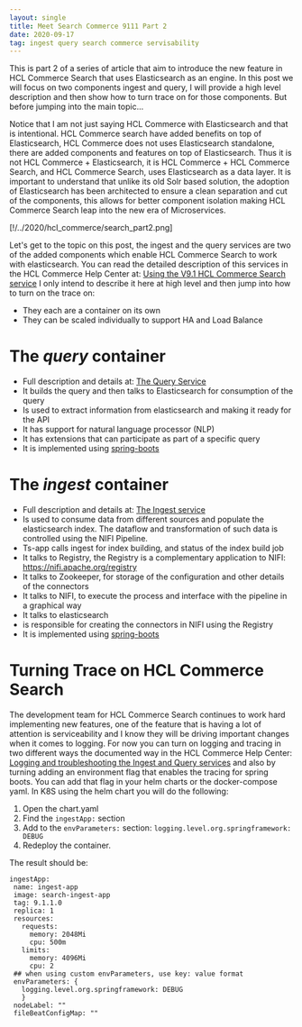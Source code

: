 ```yaml
---
layout: single
title: Meet Search Commerce 9111 Part 2
date: 2020-09-17
tag: ingest query search commerce servisability
---
```

This is part 2 of a series of article that aim to introduce the new feature in HCL Commerce Search that uses Elasticsearch as an engine. In this post we will focus on two components ingest and query, I will provide a high level description and then show how to turn trace on for those components. But before jumping into the main topic...

Notice that I am not just saying HCL Commerce with Elasticsearch and that is intentional. HCL Commerce search have added benefits on top of Elasticsearch, HCL Commerce does not uses Elasticsearch standalone, there are added components and features on top of Elasticsearch. Thus it is not HCL Commerce + Elasticsearch, it is HCL Commerce + HCL Commerce Search, and HCL Commerce Search, uses Elasticsearch as a data layer. It is important to understand that unlike its old Solr based solution, the adoption of Elasticsearch has been architected to ensure a clean separation and cut of the components, this allows for better component isolation making HCL Commerce Search leap into the new era of Microservices.

[!/../2020/hcl_commerce/search_part2.png]

Let's get to the topic on this post, the ingest and the query services are two of the added components which enable HCL Commerce Search to work with elasticsearch. You can read the detailed description of this services in the HCL Commerce Help Center at: [Using the V9.1 HCL Commerce Search service](https://help.hcltechsw.com/commerce/9.1.0/search/concepts/csdsearchingest.html) I only intend to describe it here at high level and then jump into how to turn on the trace on:

* They each are a container on its own
* They can be scaled individually to support HA and Load Balance

# The ***query*** container
* Full description and details at: [The Query Service](https://help.hcltechsw.com/commerce/9.1.0/search/concepts/csdelasticsearchquery.html)
* It builds the query and then talks to Elasticsearch for consumption of the query
* Is used to extract information from elasticsearch and making it ready for the API
* It has support for natural language processor (NLP)
* It has extensions that can participate as part of a specific query
* It is implemented using [spring-boots](https://spring.io/guides/gs/spring-boot/)

# The ***ingest*** container
* Full description and details at: [The Ingest service](https://help.hcltechsw.com/commerce/9.1.0/search/concepts/csdsearchconnectors.html)
* Is used to consume data from different sources and populate the elasticsearch index. The dataflow and transformation of such data is controlled using the NIFI Pipeline.
* Ts-app calls ingest for index building, and status of the index build job
* It talks to Registry, the Registry is a complementary application to NIFI: https://nifi.apache.org/registry
* It talks to Zookeeper, for storage of the configuration and other details of the connectors
* It talks to NIFI, to execute the process and interface with the pipeline in a graphical way
* It talks to elasticsearch
* is responsible for creating the connectors in NIFI using the Registry
* It is implemented using [spring-boots](https://spring.io/guides/gs/spring-boot/)


# Turning Trace on HCL Commerce Search
The development team for HCL Commerce Search continues to work hard implementing new features, one of the feature that is having a lot of attention is serviceability and I know they will be driving important changes when it comes to logging. For now you can turn on logging and tracing in two different ways the documented way in the HCL Commerce Help Center:
[Logging and troubleshooting the Ingest and Query services](https://help.hcltechsw.com/commerce/9.1.0/search/refs/rsdingest_troubleshooting.html?hl=log)
 and also by turning adding an environment flag that enables the tracing for spring boots. You can add that flag in your helm charts or the docker-compose yaml. In K8S using the helm chart you will do the following:
 1. Open the chart.yaml
 2. Find the `ingestApp:` section
 3. Add to the `envParameters:` section: `logging.level.org.springframework: DEBUG`
 4. Redeploy the container.

 The result should be:

 ```
 ingestApp:
  name: ingest-app
  image: search-ingest-app
  tag: 9.1.1.0
  replica: 1
  resources:
    requests:
      memory: 2048Mi
      cpu: 500m
    limits:
      memory: 4096Mi
      cpu: 2
  ## when using custom envParameters, use key: value format
  envParameters: {
    logging.level.org.springframework: DEBUG
    }
  nodeLabel: ""
  fileBeatConfigMap: ""
 ```
